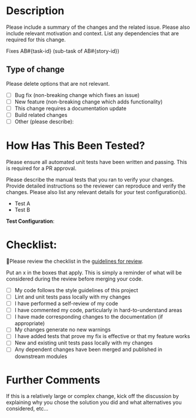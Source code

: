 # Description

Please include a summary of the changes and the related issue. Please also include relevant motivation and context. List any dependencies that are required for this change.

Fixes AB#{task-id} (sub-task of AB#{story-id})

## Type of change

Please delete options that are not relevant.

- [ ] Bug fix (non-breaking change which fixes an issue)
- [ ] New feature (non-breaking change which adds functionality)
- [ ] This change requires a documentation update
- [ ] Build related changes
- [ ] Other (please describe):

# How Has This Been Tested?

Please ensure all automated unit tests have been written and passing.  This is required for a PR approval.

Please describe the manual tests that you ran to verify your changes. Provide detailed instructions so the reviewer can reproduce and verify the changes. Please also list any relevant details for your test configuration(s).

- Test A
- Test B

**Test Configuration**:

# Checklist:

🚨Please review the checklist in the [guidelines for review](https://dev.azure.com/endpointclinical/Engineering/_wiki/wikis/Docs/909/Code-Review?anchor=code-review-checklist).

Put an x in the boxes that apply.  This is simply a reminder of what will be considered during the review before merging your code.

- [ ] My code follows the style guidelines of this project
- [ ] Lint and unit tests pass locally with my changes
- [ ] I have performed a self-review of my code
- [ ] I have commented my code, particularly in hard-to-understand areas
- [ ] I have made corresponding changes to the documentation (if appropriate)
- [ ] My changes generate no new warnings
- [ ] I have added tests that prove my fix is effective or that my feature works
- [ ] New and existing unit tests pass locally with my changes
- [ ] Any dependent changes have been merged and published in downstream modules

# Further Comments

If this is a relatively large or complex change, kick off the discussion by explaining why you chose the solution you did and what alternatives you considered, etc...